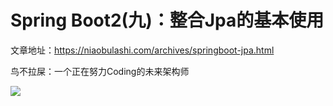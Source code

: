 # Spring Boot2(九)：整合Jpa的基本使用

文章地址：https://niaobulashi.com/archives/springboot-jpa.html

鸟不拉屎：一个正在努力Coding的未来架构师

![](https://niaobulashi.com/usr/uploads/2019/07/2427016822.png)
